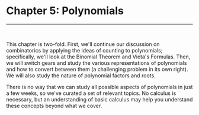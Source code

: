 <title>5.0: Introduction – Polynomials</title>

# Chapter 5: Polynomials
---

<br>

This chapter is two-fold. First, we'll continue our discussion on combinatorics by applying the ideas of counting to polynomials; specifically, we'll look at the Binomial Theorem and Vieta's Formulas. Then, we will switch gears and study the various representations of polynomials and how to convert between them (a challenging problem in its own right). We will also study the nature of polynomial factors and roots. 

There is no way that we can study all possible aspects of polynomials in just a few weeks, so we've curated a set of relevant topics. No calculus is necessary, but an understanding of basic calculus may help you understand these concepts beyond what we cover.